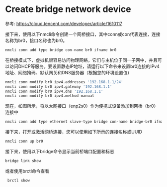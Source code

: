 # Create bridge network device

参考: https://cloud.tencent.com/developer/article/1610117

接下来，使用以下nmcli命令创建一个网桥接口，其中conn或con代表连接，连接名称为br0，接口名称也为br0。
```bash
nmcli conn add type bridge con-name br0 ifname br0
```

在桥接模式下，虚拟机很容易访问物理网络，它们与主机位于同一子网中，并且可以访问DHCP等服务。要设置静态IP地址，请运行以下命令来设置br0连接的IPv4地址、网络掩码、默认网关和DNS服务器（根据您的环境设置值)
```bash
nmcli conn modify br0 ipv4.addresses '192.168.1.1/24'
nmcli conn modify br0 ipv4.gateway '192.168.1.1'
nmcli conn modify br0 ipv4.dns '192.168.1.1'
nmcli conn modify br0 ipv4.method manual
```

现在，如图所示，将以太网接口（enp2s0）作为便携式设备添加到网桥（br0）连接中
```bash
nmcli conn add type ethernet slave-type bridge con-name bridge-br0 ifname enp2s0 master br0
```

接下来，打开或激活网桥连接，您可以使用如下所示的连接名称或UUID
```bash
nmcli conn up br0
```

接下来，使用以下bridge命令显示当前桥端口配置和标志
```bash
bridge link show
```

或者使用brctl命令查看
```bash
 brctl show
```